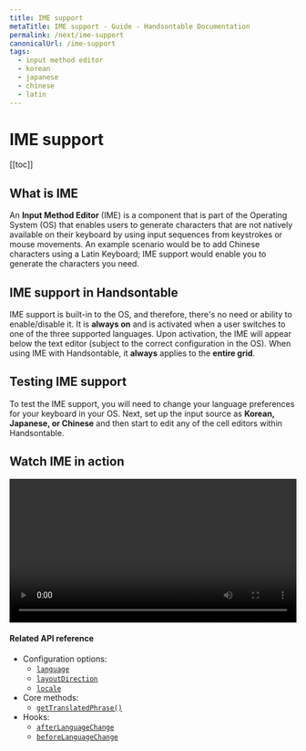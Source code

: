 ```yaml
---
title: IME support
metaTitle: IME support - Guide - Handsontable Documentation
permalink: /next/ime-support
canonicalUrl: /ime-support
tags:
  - input method editor
  - korean
  - japanese
  - chinese
  - latin
---
```


# IME support

[[toc]]

## What is IME

An **Input Method Editor** (IME) is a component that is part of the Operating System (OS) that enables users to generate characters that are not natively available on their keyboard by using input sequences from keystrokes or mouse movements. An example scenario would be to add Chinese characters using a Latin Keyboard; IME support would enable you to generate the characters you need.

## IME support in Handsontable

IME support is built-in to the OS, and therefore, there's no need or ability to enable/disable it. It is **always on** and is activated when a user switches to one of the three supported languages. Upon activation, the IME will appear below the text editor (subject to the correct configuration in the OS). When using IME with Handsontable, it **always** applies to the **entire grid**.

## Testing IME support

To test the IME support, you will need to change your language preferences for your keyboard in your OS. Next, set up the input source as **Korean, Japanese, or Chinese** and then start to edit any of the cell editors within Handsontable.

## Watch IME in action

<video controls loop src="/docs/next/img/pages/ime-support/ime-support-in-handsontable.mp4" width="100%"></video>

#### Related API reference

- Configuration options:
  - [`language`](@/api/options.md#language)
  - [`layoutDirection`](@/api/options.md#layoutdirection)
  - [`locale`](@/api/options.md#locale)
- Core methods:
  - [`getTranslatedPhrase()`](@/api/core.md#gettranslatedphrase)
- Hooks:
  - [`afterLanguageChange`](@/api/hooks.md#afterlanguagechange)
  - [`beforeLanguageChange`](@/api/hooks.md#beforelanguagechange)